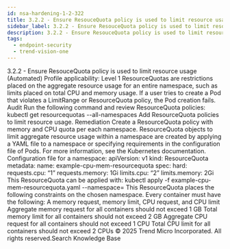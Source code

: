 ```yaml
---
id: nsa-hardening-1-2-322
title: 3.2.2 - Ensure ResouceQuota policy is used to limit resource usage (Automated)
sidebar_label: 3.2.2 - Ensure ResouceQuota policy is used to limit resource usage (Automated)
description: 3.2.2 - Ensure ResouceQuota policy is used to limit resource usage (Automated)
tags:
  - endpoint-security
  - trend-vision-one
---
```


 3.2.2 - Ensure ResouceQuota policy is used to limit resource usage (Automated) Profile applicability: Level 1 ResourceQuotas are restrictions placed on the aggregate resource usage for an entire namespace, such as limits placed on total CPU and memory usage. If a user tries to create a Pod that violates a LimitRange or ResourceQuota policy, the Pod creation fails. Audit Run the following command and review ResourceQuota policies: kubectl get resourcequotas --all-namespaces Add ResourceQuota policies to limit resource usage. Remediation Create a ResourceQuota policy with memory and CPU quota per each namespace. ResourceQuota objects to limit aggregate resource usage within a namespace are created by applying a YAML file to a namespace or specifying requirements in the configuration file of Pods. For more information, see the Kubernetes documentation. Configuration file for a namespace: apiVersion: v1 kind: ResourceQuota metadata: name: example-cpu-mem-resourcequota spec: hard: requests.cpu: “1” requests.memory: 1Gi limits.cpu: “2” limits.memory: 2Gi This ResourceQuota can be applied with: kubectl apply -f example-cpu-mem-resourcequota.yaml --namespace=<insert-namespace-here> This ResourceQuota places the following constraints on the chosen namespace. Every container must have the following: A memory request, memory limit, CPU request, and CPU limit Aggregate memory request for all containers should not exceed 1 GB Total memory limit for all containers should not exceed 2 GB Aggregate CPU request for all containers should not exceed 1 CPU Total CPU limit for all containers should not exceed 2 CPUs © 2025 Trend Micro Incorporated. All rights reserved.Search Knowledge Base